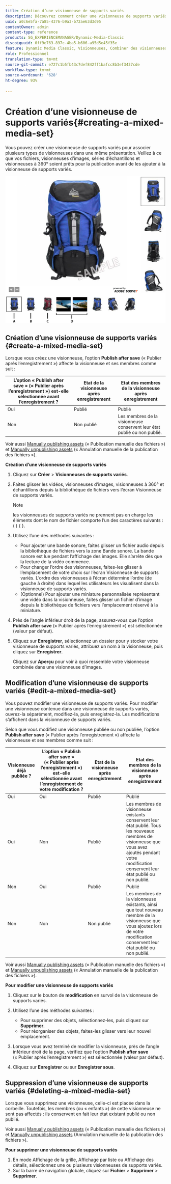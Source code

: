 ```yaml
---
title: Création d’une visionneuse de supports variés
description: Découvrez comment créer une visionneuse de supports variés.
uuid: a0c6e5fa-7a85-4376-b9a3-b72ae63d3d95
contentOwner: admin
content-type: reference
products: SG_EXPERIENCEMANAGER/Dynamic-Media-Classic
discoiquuid: 0ff9e763-897c-4ba5-b606-a95d5e45f35e
feature: Dynamic Media Classic, Visionneuses, Combiner des visionneuses de supports
role: Professionnel
translation-type: tm+mt
source-git-commit: e727c1b5fb43c7def842ff1bafcc8b3ef3437cde
workflow-type: tm+mt
source-wordcount: '628'
ht-degree: 93%

---
```



# Création d’une visionneuse de supports variés{#creating-a-mixed-media-set}

Vous pouvez créer une visionneuse de supports variés pour associer plusieurs types de visionneuses dans une même présentation. Veillez à ce que vos fichiers, visionneuses d’images, séries d’échantillons et visionneuses à 360° soient prêts pour la publication avant de les ajouter à la visionneuse de supports variés.

![Visionneuse de supports variés](/help/assets/mm_mixed_media_set.png)

## Création d’une visionneuse de supports variés {#create-a-mixed-media-set}

Lorsque vous créez une visionneuse, l’option **Publish after save** (« Publier après l’enregistrement ») affecte la visionneuse et ses membres comme suit :

| L’option « Publish after save » (« Publier après l’enregistrement ») est-elle sélectionnée avant l’enregistrement ? | Etat de la visionneuse après enregistrement | Etat des membres de la visionneuse après enregistrement |
|--- |--- |--- |
| Oui | Publié | Publié |
| Non | Non publié | Les membres de la visionneuse conservent leur état publié ou non publié. |

Voir aussi [Manually publishing assets](publishing-files.md#manually_publishing_assets) (« Publication manuelle des fichiers ») et [Manually unpublishing assets](publishing-files.md#manually_unpublishing_assets) (« Annulation manuelle de la publication des fichiers »).

**Création d’une visionneuse de supports variés**

1. Cliquez sur **Créer** > **Visionneuses de supports variés**.
1. Faites glisser les vidéos, visionneuses d’images, visionneuses à 360° et échantillons depuis la bibliothèque de fichiers vers l’écran Visionneuse de supports variés.

   >[!NOTE]
   >
   >les visionneuses de supports variés ne prennent pas en charge les éléments dont le nom de fichier comporte l’un des caractères suivants : ( ) { }.

1. Utilisez l’une des méthodes suivantes :

   * Pour ajouter une bande sonore, faites glisser un fichier audio depuis la bibliothèque de fichiers vers la zone Bande sonore. La bande sonore est lue pendant l’affichage des images. Elle s’arrête dès que la lecture de la vidéo commence.
   * Pour changer l’ordre des visionneuses, faites-les glisser à l’emplacement de votre choix sur l’écran Visionneuse de supports variés. L’ordre des visionneuses à l’écran détermine l’ordre (de gauche à droite) dans lequel les utilisateurs les visualisent dans la visionneuse de supports variés.
   * (Optionnel) Pour ajouter une miniature personnalisée représentant une vidéo dans la visionneuse, faites glisser un fichier d’image depuis la bibliothèque de fichiers vers l’emplacement réservé à la miniature.

1. Près de l’angle inférieur droit de la page, assurez-vous que l’option **Publish after save** (« Publier après l’enregistrement ») est sélectionnée (valeur par défaut).
1. Cliquez sur **Enregistrer**, sélectionnez un dossier pour y stocker votre visionneuse de supports variés, attribuez un nom à la visionneuse, puis cliquez sur **Enregistrer**.

   Cliquez sur **Aperçu** pour voir à quoi ressemble votre visionneuse combinée dans une visionneuse d’images.

## Modification d’une visionneuse de supports variés  {#edit-a-mixed-media-set}

Vous pouvez modifier une visionneuse de supports variés. Pour modifier une visionneuse contenue dans une visionneuse de supports variés, ouvrez-la séparément, modifiez-la, puis enregistrez-la. Les modifications s’affichent dans la visionneuse de supports variés.

Selon que vous modifiez une visionneuse publiée ou non publiée, l’option **Publish after save** (« Publier après l’enregistrement ») affecte la visionneuse et ses membres comme suit :

| Visionneuse déjà publiée ? | L’option « Publish after save » (« Publier après l’enregistrement ») est-elle sélectionnée avant l’enregistrement de votre modification ? | Etat de la visionneuse après enregistrement | Etat des membres de la visionneuse après enregistrement |
|--- |--- |--- |--- |
| Oui | Oui | Publié | Publié |
| Oui | Non | Publié | Les membres de visionneuse existants conservent leur état publié. Tous les nouveaux membres de visionneuse que vous avez ajoutés pendant votre modification conservent leur état publié ou non publié. |
| Non | Oui | Publié | Publié |
| Non | Non | Non publié | Les membres de la visionneuse existants, ainsi que tout nouveau membre de la visionneuse que vous ajoutez lors de votre modification conservent leur état publié ou non publié. |

Voir aussi [Manually publishing assets](publishing-files.md#manually_publishing_assets) (« Publication manuelle des fichiers ») et [Manually unpublishing assets](publishing-files.md#manually_unpublishing_assets) (« Annulation manuelle de la publication des fichiers »).

**Pour modifier une visionneuse de supports variés**

1. Cliquez sur le bouton de **modification** en survol de la visionneuse de supports variés. 
1. Utilisez l’une des méthodes suivantes :

   * Pour supprimer des objets, sélectionnez-les, puis cliquez sur **Supprimer**.
   * Pour réorganiser des objets, faites-les glisser vers leur nouvel emplacement.

1. Lorsque vous avez terminé de modifier la visionneuse, près de l’angle inférieur droit de la page, vérifiez que l’option **Publish after save** (« Publier après l’enregistrement ») est sélectionnée (valeur par défaut).
1. Cliquez sur **Enregistrer** ou sur **Enregistrer sous**.

## Suppression d’une visionneuse de supports variés  {#deleting-a-mixed-media-set}

Lorsque vous supprimez une visionneuse, celle-ci est placée dans la corbeille. Toutefois, les membres (ou « enfants ») de cette visionneuse ne sont pas affectés : ils conservent en fait leur état existant publié ou non publié.

Voir aussi [Manually publishing assets](publishing-files.md#manually_publishing_assets) (« Publication manuelle des fichiers ») et [Manually unpublishing assets](publishing-files.md#manually_unpublishing_assets) (Annulation manuelle de la publication des fichiers »).

**Pour supprimer une visionneuse de supports variés**

1. En mode Affichage de la grille, Affichage par liste ou Affichage des détails, sélectionnez une ou plusieurs visionneuses de supports variés.
1. Sur la barre de navigation globale, cliquez sur **Fichier** > **Supprimer** > **Supprimer**.

